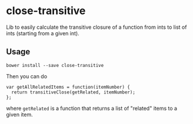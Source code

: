 # close-transitive
Lib to easily calculate the transitive closure of a function from ints to list of ints (starting from a given int).

## Usage

    bower install --save close-transitive

Then you can do

    var getAllRelatedItems = function(itemNumber) {
      return transitiveClose(getRelated, itemNumber);
    };

where `getRelated` is a function that returns a list of "related" items to a given item. 
